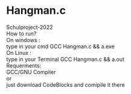 # Hangman.c
Schulproject-2022
<br>
How to run?
<br>
On windows :
<br>
type in your cmd GCC Hangman.c && a.exe
<br>
On Linux :
<br>
type in your Terminal GCC Hangman.c && a.out
<br>
Requerments:
<br>
GCC/GNU Compiler
<br>
or 
<br>
just download CodeBlocks and comipile it there
